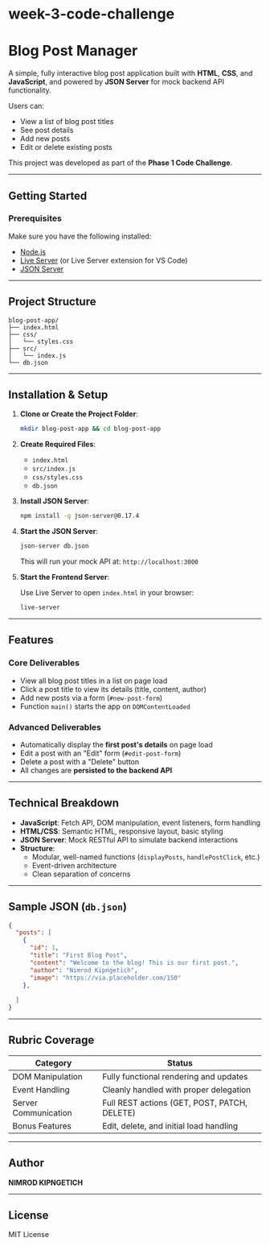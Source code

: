 # week-3-code-challenge
#  Blog Post Manager

A simple, fully interactive blog post application built with **HTML**, **CSS**, and **JavaScript**, and powered by **JSON Server** for mock backend API functionality.

Users can:
- View a list of blog post titles
- See post details
- Add new posts
- Edit or delete existing posts

This project was developed as part of the **Phase 1 Code Challenge**.

---

##  Getting Started

### Prerequisites

Make sure you have the following installed:

- [Node.js](https://nodejs.org/)
- [Live Server](https://www.npmjs.com/package/live-server) (or Live Server extension for VS Code)
- [JSON Server](https://www.npmjs.com/package/json-server)

---

##  Project Structure

```
blog-post-app/
├── index.html
├── css/
│   └── styles.css
├── src/
│   └── index.js
└── db.json
```

---

##  Installation & Setup

1. **Clone or Create the Project Folder**:

   ```bash
   mkdir blog-post-app && cd blog-post-app
   ```

2. **Create Required Files**:

   - `index.html`
   - `src/index.js`
   - `css/styles.css`
   - `db.json`

3. **Install JSON Server**:

   ```bash
   npm install -g json-server@0.17.4
   ```

4. **Start the JSON Server**:

   ```bash
   json-server db.json
   ```

   This will run your mock API at: `http://localhost:3000`

5. **Start the Frontend Server**:

   Use Live Server to open `index.html` in your browser:

   ```bash
   live-server

---

##  Features

###  Core Deliverables

- View all blog post titles in a list on page load
- Click a post title to view its details (title, content, author)
- Add new posts via a form (`#new-post-form`)
- Function `main()` starts the app on `DOMContentLoaded`

###  Advanced Deliverables

- Automatically display the **first post's details** on page load
- Edit a post with an "Edit" form (`#edit-post-form`)
- Delete a post with a "Delete" button
- All changes are **persisted to the backend API**

---

##  Technical Breakdown

- **JavaScript**: Fetch API, DOM manipulation, event listeners, form handling
- **HTML/CSS**: Semantic HTML, responsive layout, basic styling
- **JSON Server**: Mock RESTful API to simulate backend interactions
- **Structure**:
  - Modular, well-named functions (`displayPosts`, `handlePostClick`, etc.)
  - Event-driven architecture
  - Clean separation of concerns

---

##  Sample JSON (`db.json`)

```json
{
  "posts": [
    {
      "id": 1,
      "title": "First Blog Post",
      "content": "Welcome to the blog! This is our first post.",
      "author": "Nimrod Kipngetich",
      "image": "https://via.placeholder.com/150"
    },
    
  ]
}
```

---

##  Rubric Coverage

| Category               | Status                                       |
|------------------------|----------------------------------------------|
| DOM Manipulation       |  Fully functional rendering and updates     |
| Event Handling         |  Cleanly handled with proper delegation     |
| Server Communication   |  Full REST actions (GET, POST, PATCH, DELETE) |
| Bonus Features         |  Edit, delete, and initial load handling    |

---

##  Author

**NIMROD KIPNGETICH**

---

##  License

MIT License